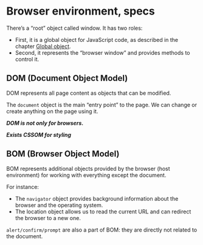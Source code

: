 # Browser environment, specs

There’s a “root” object called window. It has two roles:

- First, it is a global object for JavaScript code, as described in the chapter [Global object](https://javascript.info/global-object). 
- Second, it represents the “browser window” and provides methods to control it.

## DOM (Document Object Model)

DOM represents all page content as objects that can be modified.

The `document` object is the main “entry point” to the page. We can change or create anything on the page using it.

***DOM is not only for browsers.***

***Exists CSSOM for styling***

## BOM (Browser Object Model)

BOM represents additional objects provided by the browser (host environment) for working with everything except the document.

For instance:

- The `navigator` object provides background information about the browser and the operating system.
- The location object allows us to read the current URL and can redirect the browser to a new one.

`alert/confirm/prompt` are also a part of BOM: they are directly not related to the document.

